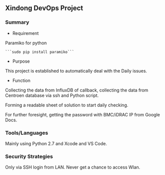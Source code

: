 ## Xindong DevOps Project

### Summary

- Requirement
  
Paramiko for python

    ```sudo pip install paramiko```

- Purpose

This project is established to automatically deal with the Daily issues.

- Function

Collecting the data from InfluxDB of callback, collecting the data from Centroen database via ssh and Python script.

Forming a readable sheet of solution to start daily checking.

For further foresight, getting the password with BMC/iDRAC IP from Google Docs.

### Tools/Languages

Mainly using Python 2.7 and Xcode and VS Code.

### Security Strategies

Only via SSH login from LAN. Never get a chance to access Wlan.
